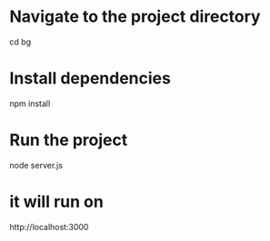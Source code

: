 # Navigate to the project directory
cd bg

# Install dependencies
npm install

# Run the project
node server.js
# it will run on 
http://localhost:3000

